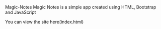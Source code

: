 Magic-Notes
Magic Notes is a simple app created using HTML, Bootstrap and JavaScript

You can view the site here(index.html)

